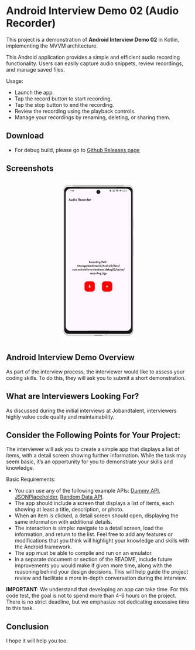 # Android Interview Demo 02 (Audio Recorder)
This project is a demonstration of **Android Interview Demo 02** in Kotlin, implementing the MVVM architecture.

This Android application provides a simple and efficient audio recording functionality. Users can easily capture audio snippets, review recordings, and manage saved files.

Usage:
- Launch the app.
- Tap the record button to start recording.
- Tap the stop button to end the recording.
- Review the recording using the playback controls.
- Manage your recordings by renaming, deleting, or sharing them.


## Download
- For debug build, please go to [Github Releases page](https://github.com/manojvermamv/Android-Interview-Demo-02/releases)

## Screenshots
<div align="center">
    <img alt="none" src="/screenshots/screen1.png" width="200"/>
</div>

## **Android Interview Demo Overview**
As part of the interview process, the interviewer would like to assess your coding skills. To do this, they will ask you to submit a short demonstration.

## **What are Interviewers Looking For?**
As discussed during the initial interviews at Jobandtalent, interviewers highly value code quality and maintainability.

## **Consider the Following Points for Your Project:**
The interviewer will ask you to create a simple app that displays a list of items, with a detail screen showing further information. While the task may seem basic, it’s an opportunity for you to demonstrate your skills and knowledge.

Basic Requirements:
- You can use any of the following example APIs: [Dummy API](https://dummyapi.io/), [JSONPlaceholder](https://jsonplaceholder.typicode.com/), [Random Data API](https://random-data-api.com/).
- The app should include a screen that displays a list of items, each showing at least a title, description, or photo.
- When an item is clicked, a detail screen should open, displaying the same information with additional details.
- The interaction is simple: navigate to a detail screen, load the information, and return to the list. Feel free to add any features or modifications that you think will highlight your knowledge and skills with the Android framework.
- The app must be able to compile and run on an emulator.
- In a separate document or section of the README, include future improvements you would make if given more time, along with the reasoning behind your design decisions. This will help guide the project review and facilitate a more in-depth conversation during the interview.

**IMPORTANT**: We understand that developing an app can take time. For this code test, the goal is not to spend more than 4-6 hours on the project. There is no strict deadline, but we emphasize not dedicating excessive time to this task.

## **Conclusion**
I hope it will help you too.
